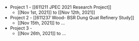 - Project 1 - [[611211 JPEC 2021 Research Project]]
	- [[Nov 1st, 2021]] to [[Nov 12th, 2021]]
- Project 2 - [[611237 Wood- BSR Dung Quat Refinery Study]]
	- [[Nov 15th, 2021]] to ...
- Project 3 -
	- [[Nov 26th, 2021]] to ...